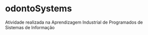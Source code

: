 # odontoSystems
 Atividade realizada na Aprendizagem Industrial de Programados de Sistemas de Informação
